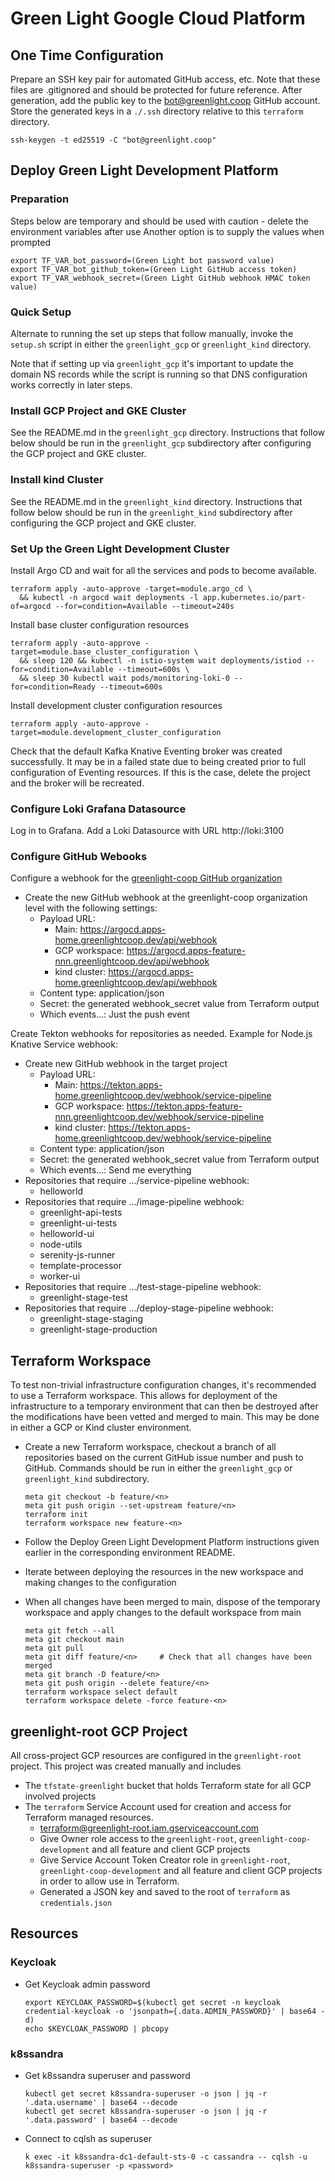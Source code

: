 # Green Light Google Cloud Platform

## One Time Configuration

Prepare an SSH key pair for automated GitHub access, etc. Note that these files are .gitignored and should be protected
for future reference. After generation, add the public key to the bot@greenlight.coop GitHub account. Store the generated
keys in a `./.ssh` directory relative to this `terraform` directory.

    ssh-keygen -t ed25519 -C "bot@greenlight.coop"

## Deploy Green Light Development Platform

### Preparation

Steps below are temporary and should be used with caution - delete the environment variables after use 
Another option is to supply the values when prompted

    export TF_VAR_bot_password=(Green Light bot password value)
    export TF_VAR_bot_github_token=(Green Light GitHub access token)
    export TF_VAR_webhook_secret=(Green Light GitHub webhook HMAC token value)

### Quick Setup

Alternate to running the set up steps that follow manually, invoke the `setup.sh` script in either the `greenlight_gcp` or
`greenlight_kind` directory.

Note that if setting up via `greenlight_gcp` it's important to update the domain NS records while the script is running so 
that DNS configuration works correctly in later steps.

### Install GCP Project and GKE Cluster

See the README.md in the `greenlight_gcp` directory. Instructions that follow below should be run in the `greenlight_gcp`
subdirectory after configuring the GCP project and GKE cluster.

### Install kind Cluster

See the README.md in the `greenlight_kind` directory. Instructions that follow below should be run in the `greenlight_kind`
subdirectory after configuring the GCP project and GKE cluster.

### Set Up the Green Light Development Cluster

Install Argo CD and wait for all the services and pods to become available.

    terraform apply -auto-approve -target=module.argo_cd \
      && kubectl -n argocd wait deployments -l app.kubernetes.io/part-of=argocd --for=condition=Available --timeout=240s

Install base cluster configuration resources

    terraform apply -auto-approve -target=module.base_cluster_configuration \
      && sleep 120 && kubectl -n istio-system wait deployments/istiod --for=condition=Available --timeout=600s \
      && sleep 30 kubectl wait pods/monitoring-loki-0 --for=condition=Ready --timeout=600s

Install development cluster configuration resources

    terraform apply -auto-approve -target=module.development_cluster_configuration

Check that the default Kafka Knative Eventing broker was created successfully. It may be in a failed state due to being created
prior to full configuration of Eventing resources. If this is the case, delete the project and the broker will be recreated.

### Configure Loki Grafana Datasource

Log in to Grafana. Add a Loki Datasource with URL http://loki:3100

### Configure GitHub Webooks

Configure a webhook for the [greenlight-coop GitHub organization](https://github.com/organizations/greenlight-coop/settings/hooks/new)
* Create the new GitHub webhook at the greenlight-coop organization level with the following settings:
    * Payload URL:
        * Main: https://argocd.apps-home.greenlightcoop.dev/api/webhook
        * GCP workspace: https://argocd.apps-feature-nnn.greenlightcoop.dev/api/webhook
        * kind cluster: https://argocd.apps-home.greenlightcoop.dev/api/webhook
    * Content type: application/json
    * Secret: the generated webhook_secret value from Terraform output
    * Which events...: Just the push event

Create Tekton webhooks for repositories as needed. Example for Node.js Knative Service webhook:
* Create new GitHub webhook in the target project
    * Payload URL:
        * Main: https://tekton.apps-home.greenlightcoop.dev/webhook/service-pipeline
        * GCP workspace: https://tekton.apps-feature-nnn.greenlightcoop.dev/webhook/service-pipeline
        * kind cluster: https://tekton.apps-home.greenlightcoop.dev/webhook/service-pipeline
    * Content type: application/json
    * Secret: the generated webhook_secret value from Terraform output
    * Which events...: Send me everything
* Repositories that require .../service-pipeline webhook:
    * helloworld
* Repositories that require .../image-pipeline webhook:
    * greenlight-api-tests
    * greenlight-ui-tests
    * helloworld-ui
    * node-utils
    * serenity-js-runner
    * template-processor
    * worker-ui
* Repositories that require .../test-stage-pipeline webhook:
    * greenlight-stage-test
* Repositories that require .../deploy-stage-pipeline webhook:
    * greenlight-stage-staging
    * greenlight-stage-production

## Terraform Workspace

To test non-trivial infrastructure configuration changes, it's recommended to use a Terraform workspace. This allows
for deployment of the infrastructure to a temporary environment that can then be destroyed after the modifications 
have been vetted and merged to main. This may be done in either a GCP or Kind cluster environment.

* Create a new Terraform workspace, checkout a branch of all repositories based on the current GitHub issue number 
  and push to GitHub. Commands should be run in either the `greenlight_gcp` or `greenlight_kind` subdirectory.

      meta git checkout -b feature/<n>
      meta git push origin --set-upstream feature/<n>
      terraform init
      terraform workspace new feature-<n> 

* Follow the Deploy Green Light Development Platform instructions given earlier in the corresponding environment README.

* Iterate between deploying the resources in the new workspace and making changes to the configuration

* When all changes have been merged to main, dispose of the temporary workspace and apply changes to the 
  default workspace from main

      meta git fetch --all
      meta git checkout main
      meta git pull
      meta git diff feature/<n>     # Check that all changes have been merged
      meta git branch -D feature/<n>
      meta git push origin --delete feature/<n>
      terraform workspace select default
      terraform workspace delete -force feature-<n>

## greenlight-root GCP Project

All cross-project GCP resources are configured in the `greenlight-root` project. This project was created manually and includes

* The `tfstate-greenlight` bucket that holds Terraform state for all GCP involved projects
* The `terraform` Service Account used for creation and access for Terraform managed resources.
    * terraform@greenlight-root.iam.gserviceaccount.com
    * Give Owner role access to the `greenlight-root`, `greenlight-coop-development` and all feature and client GCP projects
    * Give Service Account Token Creator role in `greenlight-root`, `greenlight-coop-development` and all feature and client 
      GCP projects in order to allow use in Terraform.
    * Generated a JSON key and saved to the root of `terraform` as `credentials.json`

## Resources

### Keycloak

* Get Keycloak admin password

      export KEYCLOAK_PASSWORD=$(kubectl get secret -n keycloak credential-keycloak -o 'jsonpath={.data.ADMIN_PASSWORD}' | base64 -d)
      echo $KEYCLOAK_PASSWORD | pbcopy

### k8ssandra

* Get k8ssandra superuser and password

      kubectl get secret k8ssandra-superuser -o json | jq -r '.data.username' | base64 --decode
      kubectl get secret k8ssandra-superuser -o json | jq -r '.data.password' | base64 --decode

* Connect to cqlsh as superuser

      k exec -it k8ssandra-dc1-default-sts-0 -c cassandra -- cqlsh -u k8ssandra-superuser -p <password>